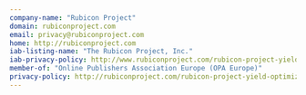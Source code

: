 ```yaml
---
company-name: "Rubicon Project"
domain: rubiconproject.com
email: privacy@rubiconproject.com
home: http://rubiconproject.com
iab-listing-name: "The Rubicon Project, Inc."
iab-privacy-policy: http://www.rubiconproject.com/rubicon-project-yield-optimization-privacy-policy/
member-of: "Online Publishers Association Europe (OPA Europe)"
privacy-policy: http://rubiconproject.com/rubicon-project-yield-optimization-privacy-policy/
---
```




